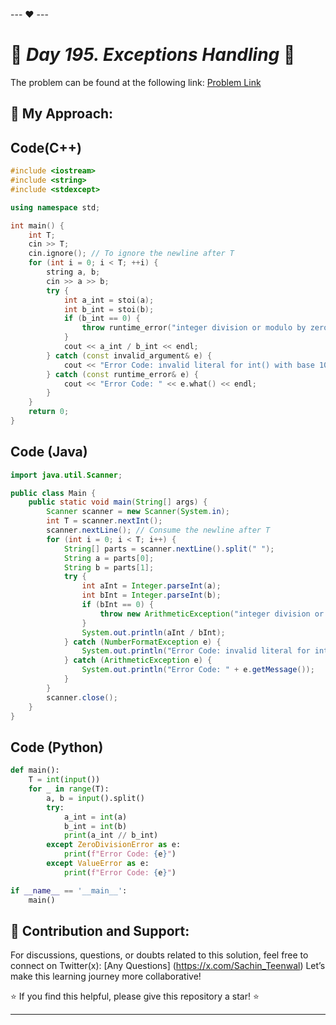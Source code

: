 --- ❤️ ---

# 🚀 _Day 195. Exceptions Handling_ 🧠


The problem can be found at the following link: [Problem Link](https://www.interviewbit.com/problems/exceptions-handling/)

## 🎯 **My Approach:**


## Code(C++)
```cpp
#include <iostream>
#include <string>
#include <stdexcept>

using namespace std;

int main() {
    int T;
    cin >> T;
    cin.ignore(); // To ignore the newline after T
    for (int i = 0; i < T; ++i) {
        string a, b;
        cin >> a >> b;
        try {
            int a_int = stoi(a);
            int b_int = stoi(b);
            if (b_int == 0) {
                throw runtime_error("integer division or modulo by zero");
            }
            cout << a_int / b_int << endl;
        } catch (const invalid_argument& e) {
            cout << "Error Code: invalid literal for int() with base 10: '" << (a.find_first_not_of("0123456789") != string::npos ? a : b) << "'" << endl;
        } catch (const runtime_error& e) {
            cout << "Error Code: " << e.what() << endl;
        }
    }
    return 0;
}
```

## Code (Java)

```java
import java.util.Scanner;

public class Main {
    public static void main(String[] args) {
        Scanner scanner = new Scanner(System.in);
        int T = scanner.nextInt();
        scanner.nextLine(); // Consume the newline after T
        for (int i = 0; i < T; i++) {
            String[] parts = scanner.nextLine().split(" ");
            String a = parts[0];
            String b = parts[1];
            try {
                int aInt = Integer.parseInt(a);
                int bInt = Integer.parseInt(b);
                if (bInt == 0) {
                    throw new ArithmeticException("integer division or modulo by zero");
                }
                System.out.println(aInt / bInt);
            } catch (NumberFormatException e) {
                System.out.println("Error Code: invalid literal for int() with base 10: '" + (a.matches("\\d+") ? b : a) + "'");
            } catch (ArithmeticException e) {
                System.out.println("Error Code: " + e.getMessage());
            }
        }
        scanner.close();
    }
}
```

## Code (Python)

```python
def main():
    T = int(input())
    for _ in range(T):
        a, b = input().split()
        try:
            a_int = int(a)
            b_int = int(b)
            print(a_int // b_int)
        except ZeroDivisionError as e:
            print(f"Error Code: {e}")
        except ValueError as e:
            print(f"Error Code: {e}")

if __name__ == '__main__':
    main()
```



## 🎯 **Contribution and Support:**

For discussions, questions, or doubts related to this solution, feel free to connect on Twitter(x): [Any Questions] (https://x.com/Sachin_Teenwal) Let’s make this learning journey more collaborative!

⭐ If you find this helpful, please give this repository a star! ⭐

---

